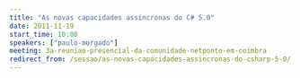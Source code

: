 ```yaml
---
title: "As novas capacidades assíncronas do C# 5.0"
date: 2011-11-19
start_time: 10:00
speakers: ["paulo-morgado"]
meeting: 3a-reuniao-presencial-da-comunidade-netponto-em-coimbra
redirect_from: /sessao/as-novas-capacidades-assincronas-do-csharp-5-0/
---
```



